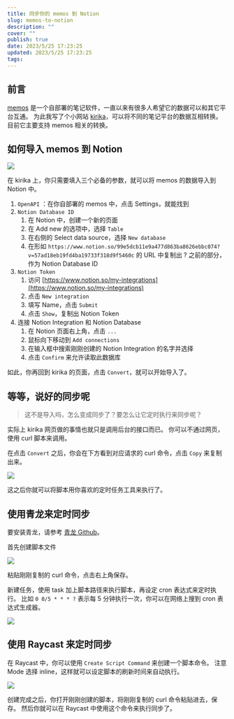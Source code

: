 ```yaml
---
title: 同步你的 memos 到 Notion
slug: memos-to-notion
description: ""
cover: ""
publish: true
date: 2023/5/25 17:23:25
updated: 2023/5/25 17:23:25
tags:
---
```


## 前言

[memos][] 是一个自部署的笔记软件，一直以来有很多人希望它的数据可以和其它平台互通。
为此我写了个小网站 [kirika][]，可以将不同的笔记平台的数据互相转换。
目前它主要支持 memos 相关的转换。

## 如何导入 memos 到 Notion

![](https://image.hyoban.cc/file/3aded9b5dd2a277dc7e70.png)

在 kirika 上，你只需要填入三个必备的参数，就可以将 memos 的数据导入到 Notion 中。

1. `OpenAPI` ：在你自部署的 memos 中，点击 Settings，就能找到
1. `Notion Database ID`
   1. 在 Notion 中，创建一个新的页面
   1. 在 Add new 的选项中，选择 `Table`
   1. 在右侧的 Select data source，选择 `New database`
   1. 在形如 `https://www.notion.so/99e5dcb11e9a477d863ba8626ebbc074?v=57ad18eb19fd4ba19733f318d9f5460c` 的 URL 中复制出 ? 之前的部分，作为 Notion Database ID
1. `Notion Token`
   1. 访问 [https://www.notion.so/my-integrations](https://www.notion.so/my-integrations)
   1. 点击 `New integration`
   1. 填写 Name，点击 `Submit`
   1. 点击 `Show`，复制出 Notion Token
1. 连接 Notion Integration 和 Notion Database
   1. 在 Notion 页面右上角，点击 `...`
   1. 鼠标向下移动到 `Add connections`
   1. 在输入框中搜索刚刚创建的 Notion Integration 的名字并选择
   1. 点击 `Confirm` 来允许读取此数据库

如此，你再回到 kirika 的页面，点击 `Convert`，就可以开始导入了。

## 等等，说好的同步呢

> 这不是导入吗，怎么变成同步了？要怎么让它定时执行来同步呢？

实际上 kirika 网页做的事情也就只是调用后台的接口而已。
你可以不通过网页，使用 curl 脚本来调用。

在点击 `Convert` 之后，你会在下方看到对应请求的 curl 命令，点击 `Copy` 来复制出来。

![](https://image.hyoban.cc/file/b95e8a36399c614c57519.png)

这之后你就可以将脚本用你喜欢的定时任务工具来执行了。

## 使用青龙来定时同步

要安装青龙，请参考 [青龙 Github][]。

首先创建脚本文件

![](https://image.hyoban.cc/file/5eb658745a1936fa8eb03.png)

粘贴刚刚复制的 curl 命令，点击右上角保存。

新建任务，使用 task 加上脚本路径来执行脚本，再设定 cron 表达式来定时执行。
比如 `0 0/5 * * * ?` 表示每 5 分钟执行一次，你可以在网络上搜到 cron 表达式生成器。

![](https://image.hyoban.cc/file/6d22a5043ae7e63c732bf.png)

## 使用 Raycast 来定时同步

在 Raycast 中，你可以使用 `Create Script Command` 来创建一个脚本命令。
注意 Mode 选择 inline，这样就可以设定脚本的刷新时间来自动执行。

![](https://image.hyoban.cc/file/726169f67aa82f447bb76.png)

创建完成之后，你打开刚刚创建的脚本，将刚刚复制的 curl 命令粘贴进去，保存。
然后你就可以在 Raycast 中使用这个命令来执行同步了。

[memos]: https://github.com/usememos/memos
[kirika]: https://github.com/hyoban/kirika
[青龙 Github]: https://github.com/whyour/qinglong
